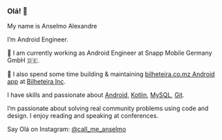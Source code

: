 ### Olá! 👋

My name is Anselmo Alexandre

I’m Android Engineer.

🔭 I am currently working as Android Engineer at Snapp Mobile Germany GmbH 🇩🇪.

🔭 I also spend some time building & maintaining [bilheteira.co.mz Android app](https://play.google.com/store/apps/details?id=mz.co.bilheteira.bilheteira) at [Bilheteira Inc](https://www.bilheteira.co.mz).

I have skills and passionate about [Android](https://github.com/topics/android), [Kotlin](https://github.com/topics/kotlin), [MySQL](https://github.com/topics/mysql), [Git](https://github.com/topics/git).

I’m passionate about solving real community problems using code and design. I enjoy reading and speaking at conferences.

Say Olá on Instagram: [@call_me_anselmo](https://www.instagram.com/call_me_anselmo/)
